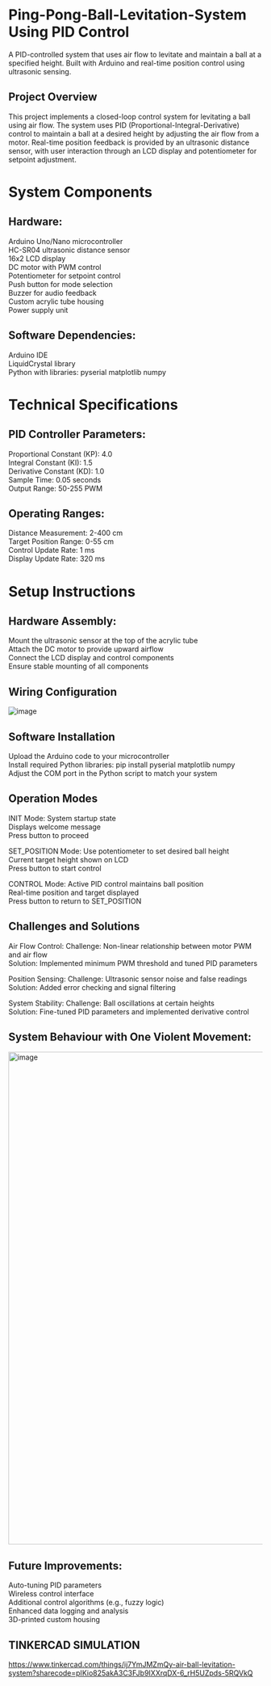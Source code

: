 # Ping-Pong-Ball-Levitation-System Using PID Control
A PID-controlled system that uses air flow to levitate and maintain a ball at a specified height. Built with Arduino and real-time position control using ultrasonic sensing.

## Project Overview
This project implements a closed-loop control system for levitating a ball using air flow. The system uses PID (Proportional-Integral-Derivative) control to maintain a ball at a desired height by adjusting the air flow from a motor. Real-time position feedback is provided by an ultrasonic distance sensor, with user interaction through an LCD display and potentiometer for setpoint adjustment.
# System Components

## Hardware: <br>
Arduino Uno/Nano microcontroller  <br>
HC-SR04 ultrasonic distance sensor <br>
16x2 LCD display <br>
DC motor with PWM control <br>
Potentiometer for setpoint control <br>
Push button for mode selection <br>
Buzzer for audio feedback <br>
Custom acrylic tube housing <br>
Power supply unit <br>

## Software Dependencies: <br>
Arduino IDE <br>
LiquidCrystal library <br> 
Python with libraries:
pyserial
matplotlib
numpy

# Technical Specifications

## PID Controller Parameters:
Proportional Constant (KP): 4.0  <br>
Integral Constant (KI): 1.5  <br>
Derivative Constant (KD): 1.0  <br>
Sample Time: 0.05 seconds  <br>
Output Range: 50-255 PWM  <br>

## Operating Ranges:
Distance Measurement: 2-400 cm <br>
Target Position Range: 0-55 cm <br>
Control Update Rate: 1 ms <br>
Display Update Rate: 320 ms <br>

# Setup Instructions

## Hardware Assembly:
Mount the ultrasonic sensor at the top of the acrylic tube <br>
Attach the DC motor to provide upward airflow <br>
Connect the LCD display and control components <br>
Ensure stable mounting of all components <br>

## Wiring Configuration

![image](https://github.com/user-attachments/assets/2b57421c-da57-491c-a4bc-7cc2c1464240)

## Software Installation

Upload the Arduino code to your microcontroller <br>
Install required Python libraries: pip install pyserial matplotlib numpy <br>
Adjust the COM port in the Python script to match your system <br>

## Operation Modes

INIT Mode: 
System startup state <br>
Displays welcome message <br>
Press button to proceed <br>


SET_POSITION Mode:
Use potentiometer to set desired ball height <br>
Current target height shown on LCD <br>
Press button to start control   <br>


CONTROL Mode: 
Active PID control maintains ball position  
Real-time position and target displayed  <br>
Press button to return to SET_POSITION  <br>

## Challenges and Solutions

Air Flow Control:
Challenge: Non-linear relationship between motor PWM and air flow  <br>
Solution: Implemented minimum PWM threshold and tuned PID parameters  <br>


Position Sensing:
Challenge: Ultrasonic sensor noise and false readings  <br>
Solution: Added error checking and signal filtering  <br>


System Stability:
Challenge: Ball oscillations at certain heights  <br> 
Solution: Fine-tuned PID parameters and implemented derivative control  <br>


## System Behaviour with One Violent Movement: 
<img width="1920" height="975" alt="image" src="https://github.com/user-attachments/assets/13ea7adf-73c5-4f41-ba82-ed0b69e04f4b" />



## Future Improvements: 
Auto-tuning PID parameters  <br>
Wireless control interface  <br>
Additional control algorithms (e.g., fuzzy logic)  <br>
Enhanced data logging and analysis  <br>
3D-printed custom housing  <br>

## TINKERCAD SIMULATION
https://www.tinkercad.com/things/ij7YmJMZmQy-air-ball-levitation-system?sharecode=pIKio825akA3C3FJb9IXXrqDX-6_rH5UZpds-5RQVkQ

